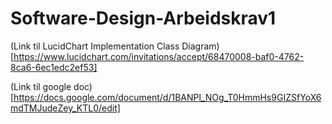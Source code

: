 # Software-Design-Arbeidskrav1

(Link til LucidChart Implementation Class Diagram)
[https://www.lucidchart.com/invitations/accept/68470008-baf0-4762-8ca6-6ec1edc2ef53]

(Link til google doc)
[https://docs.google.com/document/d/1BANPl_NOg_T0HmmHs9GIZSfYoX6mdTMJudeZey_KTL0/edit]
